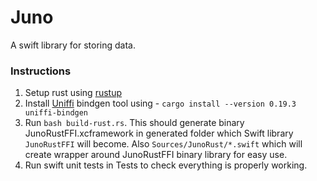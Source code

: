 # Juno

A swift library for storing data.

### Instructions
1. Setup rust using [rustup](https://rustup.rs)
2. Install [Uniffi](https://github.com/mozilla/uniffi-rs) bindgen tool using - `cargo install --version 0.19.3 uniffi-bindgen`
3. Run `bash build-rust.rs`. This should generate binary JunoRustFFI.xcframework in generated folder which Swift library `JunoRustFFI` will become. Also `Sources/JunoRust/*.swift` which will create wrapper around JunoRustFFI binary library for easy use.
4. Run swift unit tests in Tests to check everything is properly working.